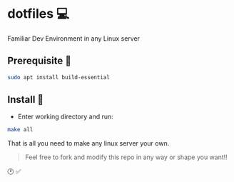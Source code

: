 # dotfiles :computer:

Familiar Dev Environment in any Linux server

## Prerequisite :traffic_light:

```bash
sudo apt install build-essential
```

## Install :beginner:

* Enter working directory and run:

```bash
make all
```

That is all you need to make any linux server your own.

> Feel free to fork and modify this repo in any way or shape you want!!


:clock1: :white_check_mark:
